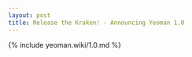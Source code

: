 ```yaml
---
layout: post
title: Release the Kraken! - Announcing Yeoman 1.0
---
```


{% include yeoman.wiki/1.0.md %}
